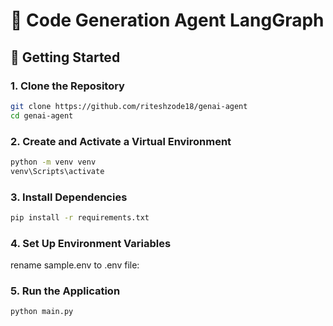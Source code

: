 # 🚀 Code Generation Agent LangGraph

## 🚀 Getting Started

### 1. Clone the Repository

```bash
git clone https://github.com/riteshzode18/genai-agent
cd genai-agent
```

### 2. Create and Activate a Virtual Environment
```bash
python -m venv venv
venv\Scripts\activate
```

### 3. Install Dependencies
```bash
pip install -r requirements.txt
```

### 4. Set Up Environment Variables
rename sample.env to .env file:

### 5. Run the Application
```bash
python main.py
```




